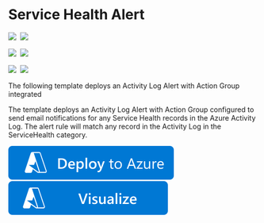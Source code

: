 # Service Health Alert

<IMG SRC="https://azurequickstartsservice.blob.core.windows.net/badges/monitor-servicehealth-alert/PublicLastTestDate.svg" />&nbsp;
<IMG SRC="https://azurequickstartsservice.blob.core.windows.net/badges/monitor-servicehealth-alert/PublicDeployment.svg" />&nbsp;

<IMG SRC="https://azurequickstartsservice.blob.core.windows.net/badges/monitor-servicehealth-alert/FairfaxLastTestDate.svg" />&nbsp;
<IMG SRC="https://azurequickstartsservice.blob.core.windows.net/badges/monitor-servicehealth-alert/FairfaxDeployment.svg" />&nbsp;

<IMG SRC="https://azurequickstartsservice.blob.core.windows.net/badges/monitor-servicehealth-alert/BestPracticeResult.svg" />&nbsp;
<IMG SRC="https://azurequickstartsservice.blob.core.windows.net/badges/monitor-servicehealth-alert/CredScanResult.svg" />&nbsp;

The following template deploys an Activity Log Alert with Action Group integrated

The template deploys an Activity Log Alert with Action Group configured to send email notifications for any Service Health records in the Azure Activity Log. The alert rule will match any record in the Activity Log in the ServiceHealth category.

<a href="https://portal.azure.com/#create/Microsoft.Template/uri/https%3a%2f%2fraw.githubusercontent.com%2fAzure%2fazure-quickstart-templates%2fmaster%2fmonitor-servicehealth-alert%2fazuredeploy.json" target="_blank">
    <img src="https://raw.githubusercontent.com/Azure/azure-quickstart-templates/master/1-CONTRIBUTION-GUIDE/images/deploytoazure.svg"/>
</a>
<a href="http://armviz.io/#/?load=https%3a%2f%2fraw.githubusercontent.com%2fAzure%2fazure-quickstart-templates%2fmaster%2fmonitor-servicehealth-alert%2fazuredeploy.json" target="_blank">
    <img src="https://raw.githubusercontent.com/Azure/azure-quickstart-templates/master/1-CONTRIBUTION-GUIDE/images/visualizebutton.svg"/>
</a>

